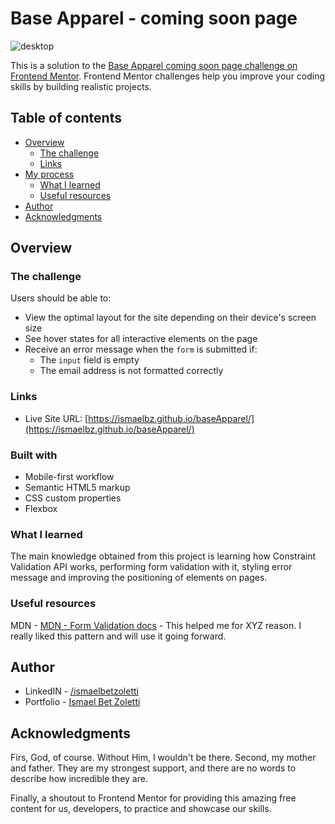 # Base Apparel - coming soon page

![desktop](https://github.com/ismaelBZ/baseApparel/assets/107486346/4f57c497-30be-4dba-8132-833aea0d49be)

This is a solution to the [Base Apparel coming soon page challenge on Frontend Mentor](https://www.frontendmentor.io/challenges/base-apparel-coming-soon-page-5d46b47f8db8a7063f9331a0). Frontend Mentor challenges help you improve your coding skills by building realistic projects. 

## Table of contents

- [Overview](#overview)
  - [The challenge](#the-challenge)
  - [Links](#links)
- [My process](#my-process)
  - [What I learned](#what-i-learned)
  - [Useful resources](#useful-resources)
- [Author](#author)
- [Acknowledgments](#acknowledgments)

## Overview

### The challenge

Users should be able to:

- View the optimal layout for the site depending on their device's screen size
- See hover states for all interactive elements on the page
- Receive an error message when the `form` is submitted if:
  - The `input` field is empty
  - The email address is not formatted correctly


### Links

- Live Site URL: [https://ismaelbz.github.io/baseApparel/](https://ismaelbz.github.io/baseApparel/)

### Built with

- Mobile-first workflow
- Semantic HTML5 markup
- CSS custom properties
- Flexbox

### What I learned

The main knowledge obtained from this project is learning how Constraint Validation API works, performing form validation with it, styling error message and improving the positioning of elements on pages.


### Useful resources

MDN - [MDN - Form Validation docs](https://developer.mozilla.org/en-US/docs/Learn/Forms/Form_validation) - This helped me for XYZ reason. I really liked this pattern and will use it going forward.

## Author

- LinkedIN - [/ismaelbetzoletti](https://www.linkedin.com/in/ismaelbetzoletti/)
- Portfolio - [Ismael Bet Zoletti](https://ismaelbz.github.io/portfolio/)

## Acknowledgments

Firs, God, of course. Without Him, I wouldn't be there. Second, my mother and father. They are my strongest support, and there are no words to describe how incredible they are. 

Finally, a shoutout to Frontend Mentor for providing this amazing free content for us, developers, to practice and showcase our skills. 

